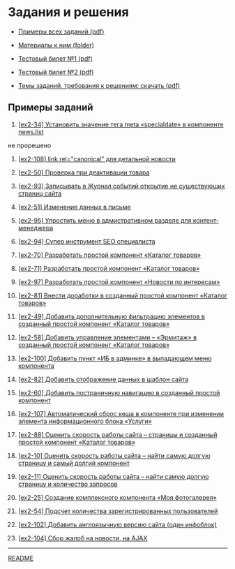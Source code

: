 
# Задания и решения

* [Примеры всех заданий (pdf)](../pubinfo/Ex2AllType.pdf)

* [Материалы к ним (folder)](../pubinfo/materials4.0.4)

* [Тестовый билет №1 (pdf)](../pubinfo/Ex2Demo1.pdf)

* [Тестовый билет №2 (pdf)](../pubinfo/Ex2Demo2.pdf)

* [Темы заданий, требования к решениям: скачать (pdf)](../pubinfo/Ex2Description.pdf)

## Примеры заданий

1. [[ex2-34] Установить значение тега meta «specialdate» в компоненте news.list](./ex2-34.md)

не прорешено


1. [[ex2-108] link rel="canonical" для детальной новости](./ex2-108.md)

1. [[ex2-50] Проверка при деактивации товара](./ex2-50.md)

1. [[ex2-93] Записывать в Журнал событий открытие не существующих страниц сайта](./ex2-93.md)

1. [[ex2-51] Изменение данных в письме](./ex2-51.md)

1. [[ex2-95] Упростить меню в адмистративном разделе для контент-менеджера](./ex2-95.md)

1. [[ex2-94] Супер инструмент SEO специалиста](./ex2-94.md)

1. [[ex2-70] Разработать простой компонент «Каталог товаров»](./ex2-70.md)

1. [[ex2-71] Разработать простой компонент «Каталог товаров»](./ex2-71.md)

1. [[ex2-97] Разработать простой компонент «Новости по интересам»](./ex2-97.md)

1. [[ex2-81] Внести доработки в созданный простой компонент «Каталог товаров»](./ex2-81.md)

1. [[ex2-49] Добавить дополнительную фильтрацию элементов в созданный простой компонент «Каталог товаров»](./ex2-49.md)

1. [[ex2-58] Добавить управление элементами – «Эрмитаж» в созданный простой компонент «Каталог товаров»](./ex2-58.md)

1. [[ex2-100] Добавить пункт «ИБ в админке» в выпадающем меню компонента](./ex2-100.md)

1. [[ex2-82] Добавить отображение данных в шаблон сайта](./ex2-82.md)

1. [[ex2-60] Добавить постраничную навигацию в созданный простой компонент](./ex2-60.md)

1. [[ex2-107] Автоматический сброс кеша в компоненте при изменении элемента информационного блока «Услуги»](./ex2-107.md)

1. [[ex2-88] Оценить скорость работы сайта – страницы и созданный простой компонент «Каталог товаров»](./ex2-88.md)

1. [[ex2-10] Оценить скорость работы сайта – найти самую долгую страницу и самый долгий компонент](./ex2-10.md)

1. [[ex2-11] Оценить скорость работы сайта – найти самую долгую страницу и количество запросов](./ex2-11.md)

1. [[ex2-25] Создание комплексного компонента «Моя фотогалерея»](./ex2-25.md)

1. [[ex2-54] Подсчет количества зарегистрированных пользователей](./ex2-54.md)

1. [[ex2-102] Добавить англоязычную версию сайта (один инфоблок)](./ex2-102.md)

1. [[ex2-104] Сбор жалоб на новости, на AJAX](./ex2-104.md)

____
[README](../../README.md)